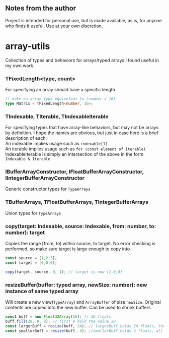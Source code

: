 ## Notes from the author
Project is intended for personal use, but is made available, as is, for anyone who finds it useful. Use at your own discretion.

# array-utils
Collection of types and behaviors for arrays/typed arrays I found useful in my own work.

### TFixedLength<type, count>
For specifying an array should have a specific length.
```ts
// make an array type equivelent to [number x 16]
type Matrix = TFixedLength<number, 16>;
```

### TIndexable, TIterable, TIndexableIterable
For specifying types that have array-like behaviors, but may not be arrays by definition.
I hope the names are obvious, but just in case here is a brief description of each:<br>
An indexable implies usage such as `indexable[1]`<br>
An iterable implies usage such as `for (const element of iterable)`<br>
IndexableIterable is simply an intersection of the above in the form `Indexable & Iterable`<br>

### IBufferArrayConstructor, IFloatBufferArrayConstructor, IIntegerBufferArrayConstructor
Generic constructor types for `TypeArrays`

### TBufferArrays, TFloatBufferArrays, TIntegerBufferArrays
Union types for `TypeArrays`

### copy(target: Indexable, source: Indexable, from: number, to: number): target
Copies the range [from, to) within source, to target. No error checking is performed, so make sure
target is large enough to copy into<br>
```ts
const source = [1,2,3];
const target = [0,0,0];

copy(target, source, 0, 1); // target is now [1,0,0]
```

### resizeBuffer(buffer: typed array, newSize: number): new instance of same typed array
Will create a new view(`TypeArray`) and `ArrayBuffer` of size `newSize`. Original contents are copied into
the new buffer. Can be used to shrink buffers<br>
```ts
const buff = new Float32Array(16); // 16 floats
buff.fill(20, 0, 8); // first 8 hold the value 20
const largerBuff = resize(buff, 24); // largerBuff holds 24 floats, the first 8 hold the value 20
const smallerBuff = resize(buff, 4); //smallerBuff holds 4 floats, all of which hold the value 20
```

